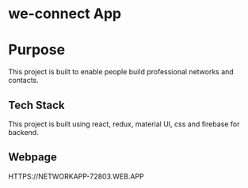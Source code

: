 # we-connect App

# Purpose

This project is built to enable people build professional networks and contacts.

## Tech Stack

This project is built using react, redux, material UI, css and firebase for backend.

## Webpage

HTTPS://NETWORKAPP-72803.WEB.APP
